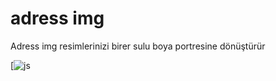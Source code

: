 # adress img
Adress img resimlerinizi birer sulu boya portresine dönüştürür

[![](https://i.hizliresim.com/PD69p5.png "js")
